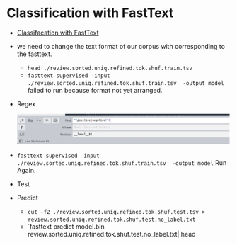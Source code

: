 # Classification with FastText



- [Classifacation with FastText](https://github.com/facebookresearch/fastText/#text-classification)

- we need to change the text format of our corpus with corresponding to the fasttext. 

  - `head ./review.sorted.uniq.refined.tok.shuf.train.tsv` 
  - `fasttext supervised -input ./review.sorted.uniq.refined.tok.shuf.train.tsv  -output model` failed to run because format not yet arranged. 

- Regex

  ![1](./1.png)

- `fasttext supervised -input ./review.sorted.uniq.refined.tok.shuf.train.tsv  -output model` Run Again. 
- Test
- Predict
  - `cut -f2 ./review.sorted.uniq.refined.tok.shuf.test.tsv > review.sorted.uniq.refined.tok.shuf.test.no_label.txt`
  - `fasttext predict model.bin review.sorted.uniq.refined.tok.shuf.test.no_label.txt| head